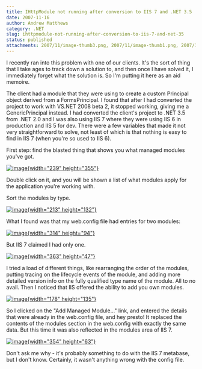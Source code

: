 ```yaml
---
title: IHttpModule not running after conversion to IIS 7 and .NET 3.5
date: 2007-11-16
author: Andrew Matthews
category: .NET
slug: ihttpmodule-not-running-after-conversion-to-iis-7-and-net-35
status: published
attachments: 2007/11/image-thumb3.png, 2007/11/image-thumb1.png, 2007/11/image-thumb4.png, 2007/11/image5.png, 2007/11/image1.png, 2007/11/image.png, 2007/11/image3.png, 2007/11/image-thumb2.png, 2007/11/image2.png, 2007/11/image-thumb5.png, 2007/11/image-thumb.png, 2007/11/image4.png
---
```


I recently ran into this problem with one of our clients. It's the sort of thing that I take ages to track down a solution to, and then once I have solved it, I immediately forget what the solution is. So I'm putting it here as an aid memoire.

The client had a module that they were using to create a custom Principal object derived from a FormsPrincipal. I found that after I had converted the project to work with VS.NET 2008 beta 2, it stopped working, giving me a GenericPrincipal instead. I had converted the client's project to .NET 3.5 from .NET 2.0 and I was also using IIS 7 where they were using IIS 6 in production and IIS 5 for dev. There were a few variables that made it not very straightforward to solve, not least of which is that nothing is easy to find in IIS 7 (when you're so used to IIS 6).



First step: find the blasted thing that shows you what managed modules you've got.

[![image]({static}2007/11/image-thumb.png){width="239" height="355"}]({static}2007/11/image.png)



Double click on it, and you will be shown a list of what modules apply for the application you're working with.

Sort the modules by type.

[![image]({static}2007/11/image-thumb1.png){width="213" height="132"}]({static}2007/11/image1.png)

What I found was that my web.config file had entries for two modules:

[![image]({static}2007/11/image-thumb2.png){width="314" height="94"}]({static}2007/11/image2.png)

But IIS 7 claimed I had only one.

[![image]({static}2007/11/image-thumb3.png){width="363" height="47"}]({static}2007/11/image3.png)

I tried a load of different things, like rearranging the order of the modules, putting tracing on the lifecycle events of the module, and adding more detailed version info on the fully qualified type name of the module. All to no avail. Then I noticed that IIS offered the ability to add you own modules.

[![image]({static}2007/11/image-thumb4.png){width="178" height="135"}]({static}2007/11/image4.png)

So I clicked on the "Add Managed Module..." link, and entered the details that were already in the web.config file, and hey presto! It replaced the contents of the modules section in the web.config with exactly the same data. But this time it was also reflected in the modules area of IIS 7.

[![image]({static}2007/11/image-thumb5.png){width="354" height="63"}]({static}2007/11/image5.png)

Don't ask me why - it's probably something to do with the IIS 7 metabase, but I don't know. Certainly, it wasn't anything wrong with the config file.
